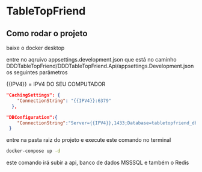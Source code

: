 # TableTopFriend

## Como rodar o projeto

baixe o docker desktop

entre no aqruivo appsettings.development.json que está no caminho DDDTableTopFriend/DDDTableTopFriend.Api/appsettings.Development.json
os seguintes parâmetros

{{IPV4}} = IPV4 DO SEU COMPUTADOR

```json
"CachingSettings": {
    "ConnectionString": "{{IPV4}}:6379"
  },

"DBConfiguration":{
    "ConnectionString":"Server={{IPV4}},1433;Database=tabletopfriend_db;User Id=sa;Password=\\@root123;Encrypt=false"
 }

```
entre na pasta raiz do projeto e execute este comando no terminal

```bash
docker-compose up -d
```


este comando irá subir a api, banco de dados MSSSQL e também o Redis
